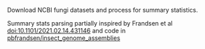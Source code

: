 Download NCBI fungi datasets and process for summary statistics.

Summary stats parsing partially inspired by Frandsen et al [doi:10.1101/2021.02.14.431146](https://doi.org/10.1101/2021.02.14.431146) and code in [pbfrandsen/insect_genome_assemblies](https://github.com/pbfrandsen/insect_genome_assemblies)
